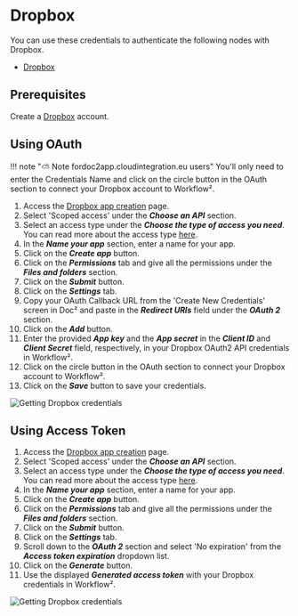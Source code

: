 # Dropbox

You can use these credentials to authenticate the following nodes with Dropbox.
- [Dropbox](/workflow/integrations/nodes/n8n-nodes-base.dropbox/)

## Prerequisites

Create a [Dropbox](https://www.dropbox.com/) account.

## Using OAuth

!!! note "⛅️ Note fordoc2app.cloudintegration.eu users"
    You'll only need to enter the Credentials Name and click on the circle button in the OAuth section to connect your Dropbox account to Workflow².


1. Access the [Dropbox app creation](https://www.dropbox.com/developers/apps/create) page.
2. Select 'Scoped access' under the ***Choose an API*** section.
3. Select an access type under the ***Choose the type of access you need***. You can read more about the access type [here](https://www.dropbox.com/developers/reference/developer-guide).
4. In the ***Name your app*** section, enter a name for your app.
5. Click on the ***Create app*** button.
6. Click on the ***Permissions*** tab and give all the permissions under the ***Files and folders*** section.
7. Click on the ***Submit*** button.
8. Click on the ***Settings*** tab.
9. Copy your OAuth Callback URL from the 'Create New Credentials' screen in Doc² and paste in the ***Redirect URIs*** field under the ***OAuth 2*** section.
10. Click on the ***Add*** button.
11. Enter the provided ***App key*** and the ***App secret*** in the ***Client ID*** and ***Client Secret*** field, respectively, in your Dropbox OAuth2 API credentials in Workflow².
12. Click on the circle button in the OAuth section to connect your Dropbox account to Workflow².
13. Click on the ***Save*** button to save your credentials.

![Getting Dropbox credentials](/_images/integrations/credentials/dropbox/using-oauth.gif)

## Using Access Token

1. Access the [Dropbox app creation](https://www.dropbox.com/developers/apps/create) page.
2. Select 'Scoped access' under the ***Choose an API*** section.
3. Select an access type under the ***Choose the type of access you need***. You can read more about the access type [here](https://www.dropbox.com/developers/reference/developer-guide).
4. In the ***Name your app*** section, enter a name for your app.
5. Click on the ***Create app*** button.
6. Click on the ***Permissions*** tab and give all the permissions under the ***Files and folders*** section.
7. Click on the ***Submit*** button.
8. Click on the ***Settings*** tab.
9. Scroll down to the ***OAuth 2*** section and select 'No expiration' from the ***Access token expiration*** dropdown list.
10. Click on the ***Generate*** button.
11. Use the displayed ***Generated access token*** with your Dropbox credentials in Workflow².

![Getting Dropbox credentials](/_images/integrations/credentials/dropbox/using-access-token.gif)

